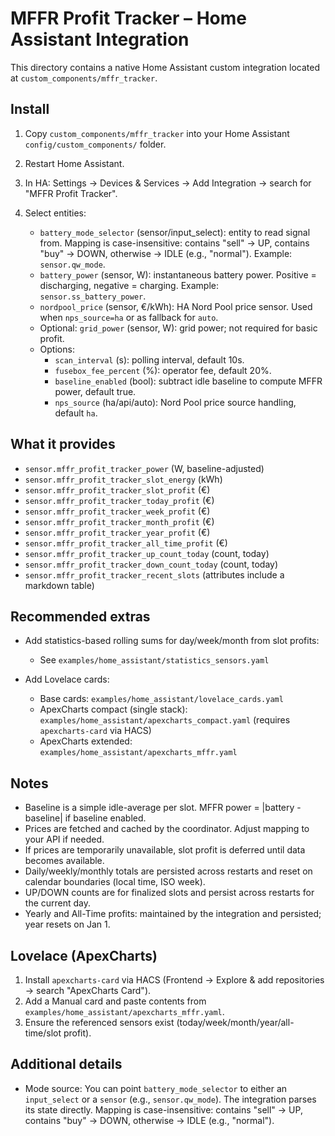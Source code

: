 MFFR Profit Tracker – Home Assistant Integration
================================================

This directory contains a native Home Assistant custom integration located at `custom_components/mffr_tracker`.

Install
-------

1) Copy `custom_components/mffr_tracker` into your Home Assistant `config/custom_components/` folder.

2) Restart Home Assistant.

3) In HA: Settings → Devices & Services → Add Integration → search for "MFFR Profit Tracker".

4) Select entities:
   - `battery_mode_selector` (sensor/input_select): entity to read signal from. Mapping is case-insensitive: contains "sell" → UP, contains "buy" → DOWN, otherwise → IDLE (e.g., "normal"). Example: `sensor.qw_mode`.
   - `battery_power` (sensor, W): instantaneous battery power. Positive = discharging, negative = charging. Example: `sensor.ss_battery_power`.
   - `nordpool_price` (sensor, €/kWh): HA Nord Pool price sensor. Used when `nps_source=ha` or as fallback for `auto`.
   - Optional: `grid_power` (sensor, W): grid power; not required for basic profit.
   - Options:
     - `scan_interval` (s): polling interval, default 10s.
     - `fusebox_fee_percent` (%): operator fee, default 20%.
     - `baseline_enabled` (bool): subtract idle baseline to compute MFFR power, default true.
     - `nps_source` (ha/api/auto): Nord Pool price source handling, default `ha`.

What it provides
----------------

- `sensor.mffr_profit_tracker_power` (W, baseline-adjusted)
- `sensor.mffr_profit_tracker_slot_energy` (kWh)
- `sensor.mffr_profit_tracker_slot_profit` (€)
- `sensor.mffr_profit_tracker_today_profit` (€)
- `sensor.mffr_profit_tracker_week_profit` (€)
- `sensor.mffr_profit_tracker_month_profit` (€)
- `sensor.mffr_profit_tracker_year_profit` (€)
- `sensor.mffr_profit_tracker_all_time_profit` (€)
- `sensor.mffr_profit_tracker_up_count_today` (count, today)
- `sensor.mffr_profit_tracker_down_count_today` (count, today)
- `sensor.mffr_profit_tracker_recent_slots` (attributes include a markdown table)

Recommended extras
------------------

- Add statistics-based rolling sums for day/week/month from slot profits:
  - See `examples/home_assistant/statistics_sensors.yaml`

- Add Lovelace cards:
  - Base cards: `examples/home_assistant/lovelace_cards.yaml`
  - ApexCharts compact (single stack): `examples/home_assistant/apexcharts_compact.yaml` (requires `apexcharts-card` via HACS)
  - ApexCharts extended: `examples/home_assistant/apexcharts_mffr.yaml`

Notes
-----

- Baseline is a simple idle-average per slot. MFFR power = |battery - baseline| if baseline enabled.
- Prices are fetched and cached by the coordinator. Adjust mapping to your API if needed.
- If prices are temporarily unavailable, slot profit is deferred until data becomes available.
- Daily/weekly/monthly totals are persisted across restarts and reset on calendar boundaries (local time, ISO week).
- UP/DOWN counts are for finalized slots and persist across restarts for the current day.
- Yearly and All-Time profits: maintained by the integration and persisted; year resets on Jan 1.

Lovelace (ApexCharts)
---------------------

1) Install `apexcharts-card` via HACS (Frontend → Explore & add repositories → search "ApexCharts Card").
2) Add a Manual card and paste contents from `examples/home_assistant/apexcharts_mffr.yaml`.
3) Ensure the referenced sensors exist (today/week/month/year/all-time/slot profit).

Additional details
------------------

- Mode source: You can point `battery_mode_selector` to either an `input_select` or a `sensor` (e.g., `sensor.qw_mode`). The integration parses its state directly. Mapping is case-insensitive: contains "sell" → UP, contains "buy" → DOWN, otherwise → IDLE (e.g., "normal").
